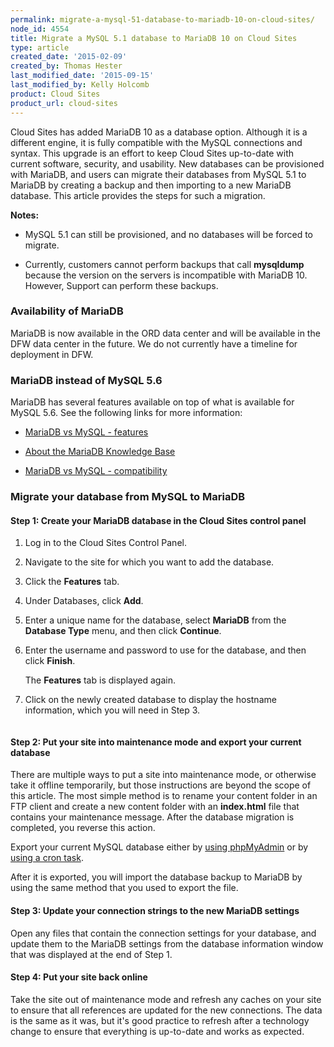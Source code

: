 ```yaml
---
permalink: migrate-a-mysql-51-database-to-mariadb-10-on-cloud-sites/
node_id: 4554
title: Migrate a MySQL 5.1 database to MariaDB 10 on Cloud Sites
type: article
created_date: '2015-02-09'
created_by: Thomas Hester
last_modified_date: '2015-09-15'
last_modified_by: Kelly Holcomb
product: Cloud Sites
product_url: cloud-sites
---
```


Cloud Sites has added MariaDB 10 as a database option. Although it is a
different engine, it is fully compatible with the MySQL connections and
syntax. This upgrade is an effort to keep Cloud Sites up-to-date with
current software, security, and usability. New databases can be
provisioned with MariaDB, and users can migrate their databases from
MySQL 5.1 to MariaDB by creating a backup and then importing to a new
MariaDB database. This article provides the steps for such a migration.

**Notes:**

-   MySQL 5.1 can still be provisioned, and no databases will be forced
    to migrate.

-   Currently, customers cannot perform backups that call **mysqldump**
    because the version on the servers is incompatible with MariaDB 10.
    However, Support can perform these backups.

### Availability of MariaDB

MariaDB is now available in the ORD data center and will be available in
the DFW data center in the future. We do not currently have a timeline
for deployment in DFW.

### MariaDB instead of MySQL 5.6

MariaDB has several features available on top of what is available for
MySQL 5.6. See the following links for more information:

- [MariaDB vs MySQL - features](https://mariadb.com/kb/en/mariadb/mariadb-vs-mysql-features/)

- [About the MariaDB Knowledge Base](https://mariadb.com/kb/en/meta/about-the-mariadb-knowledge-base/)

- [MariaDB vs MySQL - compatibility](https://mariadb.com/kb/en/mariadb/mariadb-vs-mysql-compatibility/)

### Migrate your database from MySQL to MariaDB

#### Step 1: Create your MariaDB database in the Cloud Sites control panel

1.  Log in to the Cloud Sites Control Panel.

2.  Navigate to the site for which you want to add the database.

3.  Click the **Features** tab.

4.  Under Databases, click **Add**.

5.  Enter a unique name for the database, select **MariaDB** from the
    **Database Type** menu, and then click **Continue**.

6.  Enter the username and password to use for the database, and then
    click **Finish**.

    The **Features** tab is displayed again.

7.  Click on the newly created database to display the hostname
    information, which you will need in Step 3.

    <img src="https://8026b2e3760e2433679c-fffceaebb8c6ee053c935e8915a3fbe7.ssl.cf2.rackcdn.com/field/image/db_info.png" alt="" />

#### Step 2: Put your site into maintenance mode and export your current database

There are multiple ways to put a site into maintenance mode, or
otherwise take it offline temporarily, but those instructions are beyond
the scope of this article. The most simple method is to rename your
content folder in an FTP client and create a new content folder with an
**index.html** file that contains your maintenance message. After the
database migration is completed, you reverse this action.

Export your current MySQL database either by [using phpMyAdmin](/how-to/backup-your-mysql-database-with-phpmyadmin) or by [using a cron task](/how-to/how-do-i-schedule-a-cron-job-for-cloud-sites).

After it is exported, you will import the database backup to MariaDB by
using the same method that you used to export the file.

#### Step 3: Update your connection strings to the new MariaDB settings

Open any files that contain the connection settings for your database,
and update them to the MariaDB settings from the database
information window that was displayed at the end of Step 1.

#### Step 4: Put your site back online

Take the site out of maintenance mode and refresh any caches on your
site to ensure that all references are updated for the new connections.
The data is the same as it was, but it's good practice to refresh after
a technology change to ensure that everything is up-to-date and works as
expected.
